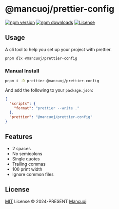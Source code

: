 # @mancuoj/prettier-config

[![npm version][npm-version-src]][npm-version-href]
[![npm downloads][npm-downloads-src]][npm-downloads-href]
[![License][license-src]][license-href]

## Usage

A cli tool to help you set up your project with prettier.

```sh
pnpm dlx @mancuoj/prettier-config
```

### Manual Install

```sh
pnpm i -D prettier @mancuoj/prettier-config
```

And add the following to your `package.json`:

```json
{
  "scripts": {
    "format": "prettier --write ."
  },
  "prettier": "@mancuoj/prettier-config"
}
```

## Features

- 2 spaces
- No semicolons
- Single quotes
- Trailing commas
- 100 print width
- Ignore common files

## License

[MIT](https://github.com/mancuoj/prettier-config/blob/main/LICENSE) License © 2024-PRESENT [Mancuoj](https://github.com/mancuoj)

<!-- Badges -->

[npm-version-src]: https://img.shields.io/npm/v/@mancuoj/prettier-config?style=flat&colorA=18181b&colorB=1f6feb
[npm-version-href]: https://npmjs.com/package/@mancuoj/prettier-config
[npm-downloads-src]: https://img.shields.io/npm/dm/@mancuoj/prettier-config?style=flat&colorA=18181b&colorB=1f6feb
[npm-downloads-href]: https://npmjs.com/package/@mancuoj/prettier-config
[license-src]: https://img.shields.io/github/license/mancuoj/prettier-config.svg?style=flat&colorA=18181b&colorB=1f6feb
[license-href]: https://github.com/mancuoj/prettier-config/blob/main/LICENSE
